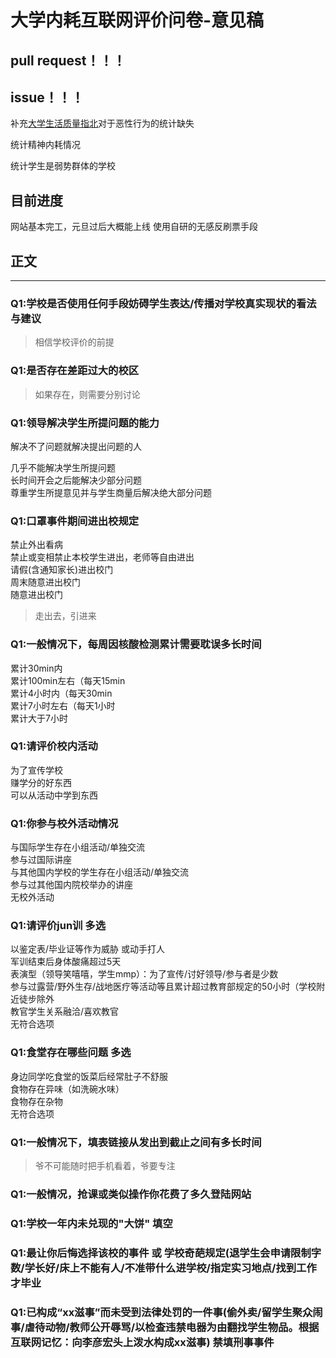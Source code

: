 # 大学内耗互联网评价问卷-意见稿

## pull request！！！

## issue！！！

补充[大学生活质量指北](https://github.com/CollegesChat/university-information/)对于恶性行为的统计缺失

统计精神内耗情况

统计学生是弱势群体的学校

## 目前进度

网站基本完工，元旦过后大概能上线
使用自研的无感反刷票手段



## 正文

___

### Q1:学校是否使用任何手段妨碍学生表达/传播对学校真实现状的看法与建议

> 相信学校评价的前提

### Q1:是否存在差距过大的校区

> 如果存在，则需要分别讨论

### Q1:领导解决学生所提问题的能力

解决不了问题就解决提出问题的人


几乎不能解决学生所提问题  
长时间开会之后能解决少部分问题  
尊重学生所提意见并与学生商量后解决绝大部分问题  

### Q1:口罩事件期间进出校规定

禁止外出看病  
禁止或变相禁止本校学生进出，老师等自由进出  
请假(含通知家长)进出校门  
周末随意进出校门  
随意进出校门  

> 走出去，引进来

### Q1:一般情况下，每周因核酸检测累计需要耽误多长时间

累计30min内  
累计100min左右（每天15min  
累计4小时内（每天30min  
累计7小时左右（每天1小时  
累计大于7小时  

### Q1:请评价校内活动

为了宣传学校  
赚学分的好东西  
可以从活动中学到东西  

### Q1:你参与校外活动情况

与国际学生存在小组活动/单独交流  
参与过国际讲座  
与其他国内学校的学生存在小组活动/单独交流  
参与过其他国内院校举办的讲座  
无校外活动  

### Q1:请评价jun训 多选

以鉴定表/毕业证等作为威胁 或动手打人  
军训结束后身体酸痛超过5天  
表演型（领导笑嘻嘻，学生mmp）：为了宣传/讨好领导/参与者是少数  
参与过露营/野外生存/战地医疗等活动等且累计超过教育部规定的50小时（学校附近徒步除外  
教官学生关系融洽/喜欢教官  
无符合选项  

### Q1:食堂存在哪些问题 多选

身边同学吃食堂的饭菜后经常肚子不舒服  
食物存在异味（如洗碗水味）  
食物存在杂物  
无符合选项  

### Q1:一般情况下，填表链接从发出到截止之间有多长时间

> 爷不可能随时把手机看着，爷要专注

### Q1:一般情况，抢课或类似操作你花费了多久登陆网站

### Q1:学校一年内未兑现的"大饼"      填空

### Q1:最让你后悔选择该校的事件 或 学校奇葩规定(退学生会申请限制字数/学长好/床上不能有人/不准带什么进学校/指定实习地点/找到工作才毕业

### Q1:已构成“xx滋事”而未受到法律处罚的一件事(偷外卖/留学生聚众闹事/虐待动物/教师公开辱骂/以检查违禁电器为由翻找学生物品。根据互联网记忆：向李彦宏头上泼水构成xx滋事) 禁填刑事事件
